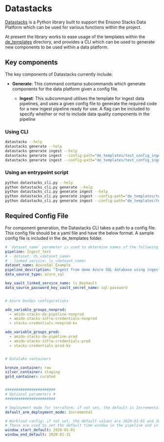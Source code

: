 # Datastacks

[Datastacks](https://github.com/amido/stacks-azure-data/tree/main/Datastacks) is a Python library
built to support the Ensono Stacks Data Platform which can be used for various functions within the project.

At present the library works to ease usage of the templates within the [de_templates](https://github.com/amido/stacks-azure-data/tree/main/de_templates) directory, and provides a CLI which can be used to generate new components to be used within a data platform.

## Key components

The key components of Datastacks currently include:

- **Generate**: This command contains subcommands which generate components for the data platform given a config file. 

  - **Ingest**: This subcommand utilises the template for ingest data pipelines, and uses a given config file to generate the required code for a new ingest pipeline ready for use. A flag can be included to specify whether or not to include data quality components in the pipeline

### Using CLI

```bash
datastacks --help
datastacks generate --help
datastacks generate ingest --help
datastacks generate ingest --config-path="de_templates/test_config_ingest.yaml"
datastacks generate ingest --config-path="de_templates/test_config_ingest.yaml" --data-quality
```

### Using an entrypoint script

```bash
python datastacks_cli.py --help
python datastacks_cli.py generate --help
python datastacks_cli.py generate ingest --help
python datastacks_cli.py generate ingest --config-path="de_templates/test_config_ingest.yaml"
python datastacks_cli.py generate ingest --config-path="de_templates/test_config_ingest.yaml" --data-quality
```

## Required Config File

For component generation, the Datastacks CLI takes a path to a config file. This config file should be a yaml file and have the below format. A sample config file is included in the de_templates folder.

```yaml
# `dataset_name` parameter is used to determine names of the following ADF resources:
pipeline: Ingest_test
# - dataset: ds_<dataset_name>
# - linked service: ls_<dataset_name>
dataset_name: AzureSql_Example
pipeline_description: "Ingest from demo Azure SQL database using ingest config file."
data_source_type: azure_sql

key_vault_linked_service_name: ls_KeyVault
data_source_password_key_vault_secret_name: sql-password


# Azure DevOps configurations

ado_variable_groups_nonprod:
  - amido-stacks-de-pipeline-nonprod
  - amido-stacks-infra-credentials-nonprod
  - stacks-credentials-nonprod-kv

ado_variable_groups_prod:
  - amido-stacks-de-pipeline-prod
  - amido-stacks-infra-credentials-prod
  - stacks-credentials-prod-kv


# Datalake containers

bronze_container: raw
silver_container: staging
gold_container: curated


#######################
# Optional parameters #
#######################

# Deployment mode for terraform; if not set, the default is Incremental
default_arm_deployment_mode: Incremental

# Workload config; if not set, the default values are 2020-01-01 and 2020-01-31 resp.
# These are used to set the default time window in the pipeline and in the corresponding e2e tests
window_start_default: 2020-01-01
window_end_default: 2020-01-31
```
